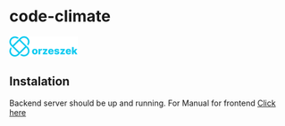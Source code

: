 # code-climate

![alt text](/front/src/assets/logo.png "Orzeszek")

## Instalation

Backend server should be up and running.
For Manual for frontend [Click here](front/README.md)

